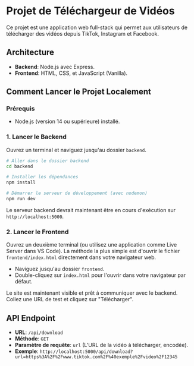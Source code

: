 # Projet de Téléchargeur de Vidéos

Ce projet est une application web full-stack qui permet aux utilisateurs de télécharger des vidéos depuis TikTok, Instagram et Facebook.

## Architecture

-   **Backend**: Node.js avec Express.
-   **Frontend**: HTML, CSS, et JavaScript (Vanilla).

## Comment Lancer le Projet Localement

### Prérequis

-   Node.js (version 14 ou supérieure) installé.

### 1. Lancer le Backend

Ouvrez un terminal et naviguez jusqu'au dossier `backend`.

```bash
# Aller dans le dossier backend
cd backend

# Installer les dépendances
npm install

# Démarrer le serveur de développement (avec nodemon)
npm run dev
```

Le serveur backend devrait maintenant être en cours d'exécution sur `http://localhost:5000`.

### 2. Lancer le Frontend

Ouvrez un deuxième terminal (ou utilisez une application comme Live Server dans VS Code). La méthode la plus simple est d'ouvrir le fichier `frontend/index.html` directement dans votre navigateur web.

-   Naviguez jusqu'au dossier `frontend`.
-   Double-cliquez sur `index.html` pour l'ouvrir dans votre navigateur par défaut.

Le site est maintenant visible et prêt à communiquer avec le backend. Collez une URL de test et cliquez sur "Télécharger".

## API Endpoint

-   **URL**: `/api/download`
-   **Méthode**: `GET`
-   **Paramètre de requête**: `url` (L'URL de la vidéo à télécharger, encodée).
-   **Exemple**: `http://localhost:5000/api/download?url=https%3A%2F%2Fwww.tiktok.com%2F%40exemple%2Fvideo%2F12345`